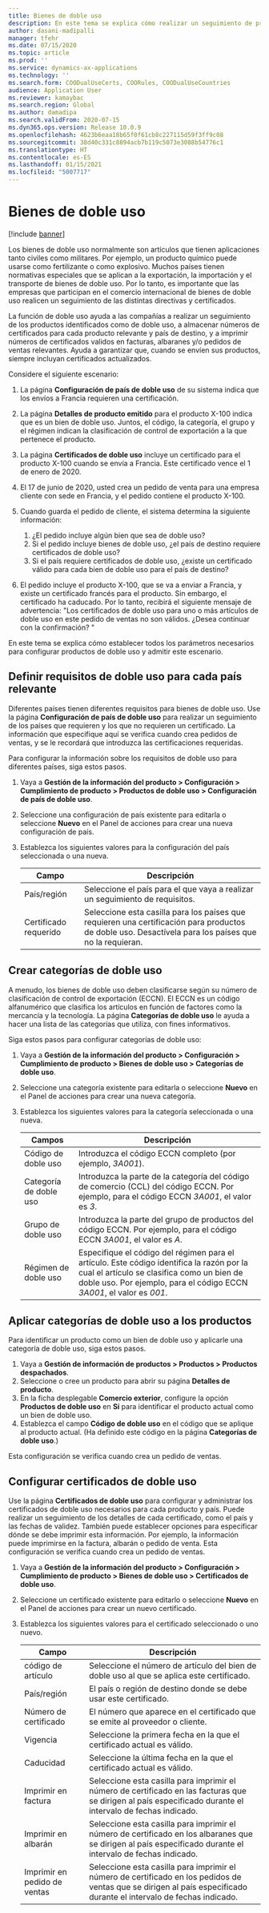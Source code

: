 ```yaml
---
title: Bienes de doble uso
description: En este tema se explica cómo realizar un seguimiento de productos identificados como de bienes de doble uso, almacenar números de certificados para cada producto relevante y país de destino, e imprimir números de certificados validos en facturas relevantes, albaranes y/o pedidos de ventas.
author: dasani-madipalli
manager: tfehr
ms.date: 07/15/2020
ms.topic: article
ms.prod: ''
ms.service: dynamics-ax-applications
ms.technology: ''
ms.search.form: COODualUseCerts, COORules, COODualUseCountries
audience: Application User
ms.reviewer: kamaybac
ms.search.region: Global
ms.author: damadipa
ms.search.validFrom: 2020-07-15
ms.dyn365.ops.version: Release 10.0.9
ms.openlocfilehash: 4623b6eaa18b65f0f61cb8c227115d59f3ff9c08
ms.sourcegitcommit: 38d40c331c8894acb7b119c5073e3088b54776c1
ms.translationtype: HT
ms.contentlocale: es-ES
ms.lasthandoff: 01/15/2021
ms.locfileid: "5007717"
---
```

# <a name="dual-use-goods"></a>Bienes de doble uso

[!include [banner](../includes/banner.md)]

Los bienes de doble uso normalmente son artículos que tienen aplicaciones tanto civiles como militares. Por ejemplo, un producto químico puede usarse como fertilizante o como explosivo. Muchos países tienen normativas especiales que se aplican a la exportación, la importación y el transporte de bienes de doble uso. Por lo tanto, es importante que las empresas que participan en el comercio internacional de bienes de doble uso realicen un seguimiento de las distintas directivas y certificados.

La función de doble uso ayuda a las compañías a realizar un seguimiento de los productos identificados como de doble uso, a almacenar números de certificados para cada producto relevante y país de destino, y a imprimir números de certificados validos en facturas, albaranes y/o pedidos de ventas relevantes. Ayuda a garantizar que, cuando se envíen sus productos, siempre incluyan certificados actualizados.

Considere el siguiente escenario:

1. La página **Configuración de país de doble uso** de su sistema indica que los envíos a Francia requieren una certificación.
2. La página **Detalles de producto emitido** para el producto X-100 indica que es un bien de doble uso. Juntos, el código, la categoría, el grupo y el régimen indican la clasificación de control de exportación a la que pertenece el producto.
3. La página **Certificados de doble uso** incluye un certificado para el producto X-100 cuando se envía a Francia. Este certificado vence el 1 de enero de 2020.
4. El 17 de junio de 2020, usted crea un pedido de venta para una empresa cliente con sede en Francia, y el pedido contiene el producto X-100.
5. Cuando guarda el pedido de cliente, el sistema determina la siguiente información:

    1. ¿El pedido incluye algún bien que sea de doble uso?
    2. Si el pedido incluye bienes de doble uso, ¿el país de destino requiere certificados de doble uso?
    3. Si el país requiere certificados de doble uso, ¿existe un certificado válido para cada bien de doble uso para el país de destino?

6. El pedido incluye el producto X-100, que se va a enviar a Francia, y existe un certificado francés para el producto. Sin embargo, el certificado ha caducado. Por lo tanto, recibirá el siguiente mensaje de advertencia: "Los certificados de doble uso para uno o más artículos de doble uso en este pedido de ventas no son válidos. ¿Desea continuar con la confirmación? "

En este tema se explica cómo establecer todos los parámetros necesarios para configurar productos de doble uso y admitir este escenario.

## <a name="define-dual-use-requirements-for-each-relevant-country"></a>Definir requisitos de doble uso para cada país relevante

Diferentes países tienen diferentes requisitos para bienes de doble uso. Use la página **Configuración de país de doble uso** para realizar un seguimiento de los países que requieren y los que no requieren un certificado. La información que especifique aquí se verifica cuando crea pedidos de ventas, y se le recordará que introduzca las certificaciones requeridas.

Para configurar la información sobre los requisitos de doble uso para diferentes países, siga estos pasos.

1. Vaya a **Gestión de la información del producto \> Configuración \> Cumplimiento de producto \> Productos de doble uso \> Configuración de país de doble uso**.
2. Seleccione una configuración de país existente para editarla o seleccione **Nuevo** en el Panel de acciones para crear una nueva configuración de país.
3. Establezca los siguientes valores para la configuración del país seleccionada o una nueva.

    | Campo | Descripción |
    |---|---|
    | País/región | Seleccione el país para el que vaya a realizar un seguimiento de requisitos. |
    | Certificado requerido | Seleccione esta casilla para los países que requieren una certificación para productos de doble uso. Desactívela para los países que no la requieran. |

## <a name="create-dual-use-categories"></a>Crear categorías de doble uso

A menudo, los bienes de doble uso deben clasificarse según su número de clasificación de control de exportación (ECCN). El ECCN es un código alfanumérico que clasifica los artículos en función de factores como la mercancía y la tecnología. La página **Categorías de doble uso** le ayuda a hacer una lista de las categorías que utiliza, con fines informativos.

Siga estos pasos para configurar categorías de doble uso:

1. Vaya a **Gestión de la información del producto \> Configuración \> Cumplimiento de producto \> Bienes de doble uso \> Categorías de doble uso**.
2. Seleccione una categoría existente para editarla o seleccione **Nuevo** en el Panel de acciones para crear una nueva categoría.
3. Establezca los siguientes valores para la categoría seleccionada o una nueva.

    | Campos | Descripción |
    |---|---|
    | Código de doble uso | Introduzca el código ECCN completo (por ejemplo, *3A001*).|
    | Categoría de doble uso | Introduzca la parte de la categoría del código de comercio (CCL) del código ECCN. Por ejemplo, para el código ECCN *3A001*, el valor es *3*. |
    | Grupo de doble uso | Introduzca la parte del grupo de productos del código ECCN. Por ejemplo, para el código ECCN *3A001*, el valor es *A*. |
    | Régimen de doble uso | Especifique el código del régimen para el artículo. Este código identifica la razón por la cual el artículo se clasifica como un bien de doble uso. Por ejemplo, para el código ECCN *3A001*, el valor es *001*. |

## <a name="apply-dual-use-categories-to-products"></a>Aplicar categorías de doble uso a los productos

Para identificar un producto como un bien de doble uso y aplicarle una categoría de doble uso, siga estos pasos.

1. Vaya a **Gestión de información de productos \> Productos \> Productos despachados**.
1. Seleccione o cree un producto para abrir su página **Detalles de producto**.
1. En la ficha desplegable **Comercio exterior**, configure la opción **Productos de doble uso** en **Sí** para identificar el producto actual como un bien de doble uso.
1. Establezca el campo **Código de doble uso** en el código que se aplique al producto actual. (Ha definido este código en la página **Categorías de doble uso**.)

Esta configuración se verifica cuando crea un pedido de ventas.

## <a name="set-up-dual-use-certificates"></a>Configurar certificados de doble uso

Use la página **Certificados de doble uso** para configurar y administrar los certificados de doble uso necesarios para cada producto y país. Puede realizar un seguimiento de los detalles de cada certificado, como el país y las fechas de validez. También puede establecer opciones para especificar dónde se debe imprimir esta información. Por ejemplo, la información puede imprimirse en la factura, albarán o pedido de venta. Esta configuración se verifica cuando crea un pedido de ventas.

1. Vaya a **Gestión de la información del producto \> Configuración \> Cumplimiento de producto \> Bienes de doble uso \> Certificados de doble uso**.
2. Seleccione un certificado existente para editarlo o seleccione **Nuevo** en el Panel de acciones para crear un nuevo certificado.
3. Establezca los siguientes valores para el certificado seleccionado o uno nuevo.

    | Campo | Descripción |
    |---|---|
    | código de artículo | Seleccione el número de artículo del bien de doble uso al que se aplica este certificado. |
    | País/región | El país o región de destino donde se debe usar este certificado. |
    | Número de certificado | El número que aparece en el certificado que se emite al proveedor o cliente. |
    | Vigencia | Seleccione la primera fecha en la que el certificado actual es válido.|
    | Caducidad | Seleccione la última fecha en la que el certificado actual es válido. |
    | Imprimir en factura | Seleccione esta casilla para imprimir el número de certificado en las facturas que se dirigen al país especificado durante el intervalo de fechas indicado. |
    | Imprimir en albarán | Seleccione esta casilla para imprimir el número de certificado en los albaranes que se dirigen al país especificado durante el intervalo de fechas indicado. |
    | Imprimir en pedido de ventas | Seleccione esta casilla para imprimir el número de certificado en los pedidos de ventas que se dirigen al país especificado durante el intervalo de fechas indicado. |

